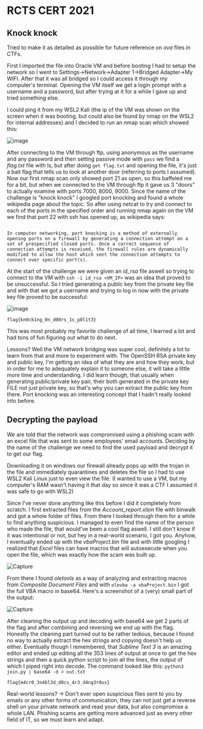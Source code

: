 # RCTS CERT 2021

## Knock knock

Tried to make it as detailed as possible for future reference on _ova_ files in CTFs.

First I imported the file into Oracle VM and before booting I had to setup the network so I went to Settings->Network->Adapter 1->Bridged Adapter->My WIFI. After that it was all bridged so I could access it through my computer's terminal. Opening the VM itself we get a login prompt with a username and a password, but after trying at it for a while I gave up and tried something else.

I could ping it from my WSL2 Kali (the ip of the VM was shown on the screen when it was booting, but could also be found by nmap on the WSL2 for internal addresses) and I decided to run an nmap scan which showed this:

![image](https://user-images.githubusercontent.com/52963102/129182805-05c0e1b2-2afe-46cc-afb7-a72549c33ba9.png)

After connecting to the VM through ftp, using anonymous as the username and any password and then setting passive mode with ```pass``` we find a _flag.txt_ file with ls, but after doing ```get flag.txt``` and opening the file, it's just a bait flag that tells us to look at another door (referring to ports I assumed). Now our first nmap scan only showed port 21 as open, so this baffeled me for a bit, but when we connected to the VM through ftp it gave us 3 "doors" to actually examine with ports 7000, 8000, 9000. Since the name of the challenge is "knock knock" I googled port knocking and found a whole wikipedia page about the topic. So after using netcat to try and connect to each of the ports in the specified order and running nmap again on the VM we find that port 22 with ssh has opened up, as wikipedia says:

<code>
In computer networking, port knocking is a method of externally opening ports on a firewall by generating a connection attempt on a set of prespecified closed ports. Once a correct sequence of connection attempts is received, the firewall rules are dynamically modified to allow the host which sent the connection attempts to connect over specific port(s).
</code>

At the start of the challenge we were given an _id_rsa_ file aswell so trying to connect to the VM with ```ssh -i id_rsa <VM_IP>``` was an idea that proved to be unsuccessful. So I tried generating a public key from the private key file and with that we got a username and trying to log in now with the private key file proved to be successful:

![image](https://user-images.githubusercontent.com/52963102/129180670-2babbf1a-4915-45cc-bcfc-01015ce2e614.png)

<code>flag{kn0ck1ng_0n_d00rs_1s_p0l1t3}</code>

This was most probably my favorite challenge of all time, I learned a lot and had tons of fun figuring out what to do next.

Lessons? Well the VM network bridging was super cool, definitely a lot to learn from that and more to experiment with. The OpenSSH RSA private key and public key, I'm getting an idea of what they are and how they work, but in order for me to adequately explain it to someone else, it will take a little more time and understanding. I did learn though, that usually when generating public/private key pair, their both generated in the private key FILE not just private key, so that's why you can extract the public key from there. Port knocking was an interesting concept that I hadn't really looked into before.

## Decrypting the payload

We are told that the network was compromised using a phishing scam with an excel file that was sent to some employees' email accounts. Deciding by the name of the challenge we need to find the used payload and decrypt it to get our flag.

Downloading it on windows our firewall already pops up with the trojan in the file and immediately quarantines and deletes the file so I had to use WSL2 Kali Linux just to even view the file. (I wanted to use a VM, but my computer's RAM wasn't having it that day so since it was a CTF I assumed it was safe to go with WSL2)

Since I've never done anything like this before I did it completely from scratch. I first extracted files from the _Account_report.xlsm_ file with binwalk and got a whole folder of files. From there I looked through them for a while to find anything suspicious. I managed to even find the name of the person who made the file, that would've been a cool flag aswell. I still don't know if it was intentional or not, but hey in a real-world scenario, I got you. Anyhow, I eventually ended up with the _vbaProject.bin_ file and with little googling I realized that _Excel_ files can have macros that will autoexecute when you open the file, which was exactly how the scam was built up.

![Capture](https://user-images.githubusercontent.com/52963102/129171219-3767671e-9e25-4d4b-9291-b734f99ca586.PNG)

From there I found _oletools_ as a way of analyzing and extracting macros from _Composite Document Files_ and with ```olevba -a vbaProject.bin``` I got the full VBA macro in base64. Here's a screenshot of a (very) small part of the output:

![Capture](https://user-images.githubusercontent.com/52963102/129171549-6ba72810-0f06-4c14-84c6-2a1de2f4c9e1.PNG)

After cleaning the output up and decoding with base64 we get 2 parts of the flag and after combining and reversing we end up with the flag. Honestly the cleaning part turned out to be rather tedious, because I found no way to actually extract the hex strings and copying doesn't help us either. Eventually though I remembered, that _Sublime Text 3_ is an amazing editor and ended up editing all the 353 lines of output at once to get the hex strings and then a quick python script to join all the lines, the output of which I piped right into decode. The command looked like this: ```python3 join.py | base64 -d > out.txt```

<code>flag{m4cr0_3n4bl3d_d0cs_4r3_d4ng3r0us}</code>

Real-world lessons? -> Don't ever open suspicious files sent to you by emails or any other forms of communication, they can not just get a reverse shell on your private network and read your data, but also compromise a whole LAN. Phishing scams are getting more advanced just as every other field of IT, so we must learn and adapt.
